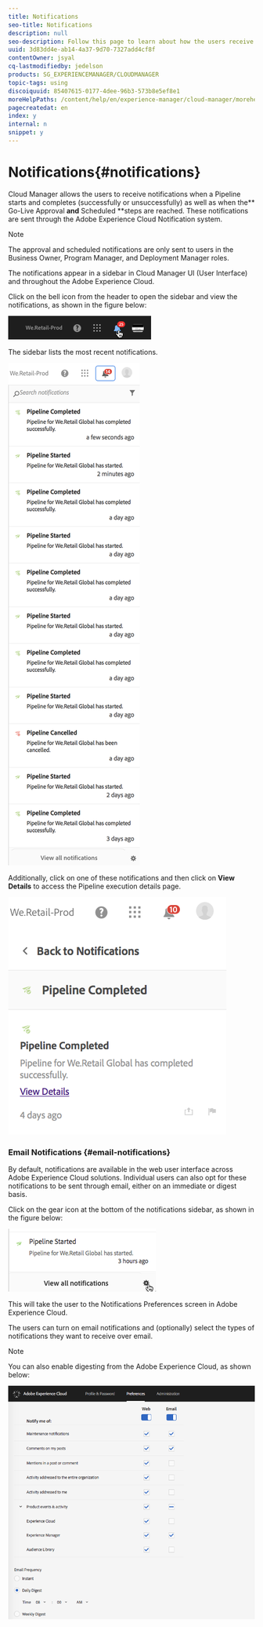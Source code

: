 ```yaml
---
title: Notifications
seo-title: Notifications
description: null
seo-description: Follow this page to learn about how the users receive notifications when a pipeline starts and completes (successfully or unsuccessfully).
uuid: 3d83dd4e-ab14-4a37-9d70-7327add4cf8f
contentOwner: jsyal
cq-lastmodifiedby: jedelson
products: SG_EXPERIENCEMANAGER/CLOUDMANAGER
topic-tags: using
discoiquuid: 85407615-0177-4dee-96b3-573b8e5ef8e1
moreHelpPaths: /content/help/en/experience-manager/cloud-manager/morehelp/using;/content/help/en/experience-manager/cloud-manager/morehelp/using
pagecreatedat: en
index: y
internal: n
snippet: y
---
```


# Notifications{#notifications}

Cloud Manager allows the users to receive notifications when a Pipeline starts and completes (successfully or unsuccessfully) as well as when the** Go-Live Approval **and** Scheduled **steps are reached. These notifications are sent through the Adobe Experience Cloud Notification system.

>[!NOTE]
>
>The approval and scheduled notifications are only sent to users in the Business Owner, Program Manager, and Deployment Manager roles.

The notifications appear in a sidebar in Cloud Manager UI (User Interface) and throughout the Adobe Experience Cloud.

Click on the bell icon from the header to open the sidebar and view the notifications, as shown in the figure below:

![](assets/image2018-7-12_11-52-40.png)

The sidebar lists the most recent notifications.

![](assets/screen_shot_2018-07-20at91406pm.png)

Additionally, click on one of these notifications and then click on **View Details** to access the Pipeline execution details page.

![](assets/screen_shot_2018-08-14at43503pm.png)

### Email Notifications {#email-notifications}

By default, notifications are available in the web user interface across Adobe Experience Cloud solutions. Individual users can also opt for these notifications to be sent through email, either on an immediate or digest basis.

Click on the gear icon at the bottom of the notifications sidebar, as shown in the figure below:

![](assets/image2018-7-12_12-8-19.png)

This will take the user to the Notifications Preferences screen in Adobe Experience Cloud.

The users can turn on email notifications and (optionally) select the types of notifications they want to receive over email.

>[!NOTE]
>
>You can also enable digesting from the Adobe Experience Cloud, as shown below:

![](assets/image2018-7-12_12-10-51.png)

